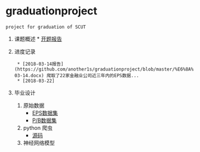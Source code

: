 # graduationproject
	project for graduation of SCUT
1.	课题概述
		* [开题报告](https://github.com/another1s/graduationproject/tree/master/%E6%8A%A5%E5%91%8A%E4%B9%A6)
2. 进度记录

		* [2018-03-14报告](https://github.com/another1s/graduationproject/blob/master/%E6%8A%A5%E5%91%8A%E4%B9%A6/2018-03-14.docx) 爬取了22家金融业公司近三年内的EPS数据...
		* [2018-03-22]
3. 毕业设计
	1. 原始数据
		* [EPS数据集](https://github.com/another1s/graduationproject/blob/master/database/eps_value.md)
		* [P/B数据集](https://github.com/another1s/graduationproject/blob/master/database/pb_ratio.md)
	2. python 爬虫
		* [源码](https://github.com/another1s/graduationproject/blob/master/python_code/spider.py)
	3. 神经网络模型
		